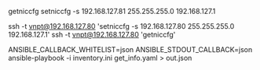 getniccfg
setniccfg -s 192.168.127.81 255.255.255.0 192.168.127.1

ssh -t vnpt@192.168.127.80 'setniccfg -s 192.168.127.80 255.255.255.0 192.168.127.1'
ssh -t vnpt@192.168.127.80 'getniccfg'


ANSIBLE_CALLBACK_WHITELIST=json ANSIBLE_STDOUT_CALLBACK=json ansible-playbook -i inventory.ini get_info.yaml > out.json